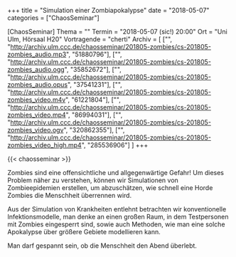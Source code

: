 +++
title = "Simulation einer Zombiapokalypse"
date = "2018-05-07"
categories = ["ChaosSeminar"]

[ChaosSeminar]
Thema = ""
Termin = "2018-05-07 (sic!) 20:00"
Ort = "Uni Ulm, Hörsaal H20"
Vortragende = "cherti"
Archiv = [
	["", "http://archiv.ulm.ccc.de/chaosseminar/201805-zombies/cs-201805-zombies_audio.mp3", "51880796"],
	["", "http://archiv.ulm.ccc.de/chaosseminar/201805-zombies/cs-201805-zombies_audio.ogg", "35852672"],
	["", "http://archiv.ulm.ccc.de/chaosseminar/201805-zombies/cs-201805-zombies_audio.opus", "37541231"],
	["", "http://archiv.ulm.ccc.de/chaosseminar/201805-zombies/cs-201805-zombies_video.m4v", "61221804"],
	["", "http://archiv.ulm.ccc.de/chaosseminar/201805-zombies/cs-201805-zombies_video.mp4", "86994031"],
	["", "http://archiv.ulm.ccc.de/chaosseminar/201805-zombies/cs-201805-zombies_video.ogv", "320862355"],
	["", "http://archiv.ulm.ccc.de/chaosseminar/201805-zombies/cs-201805-zombies_video_high.mp4", "285536906"]
	]
+++

{{< chaosseminar >}}

Zombies sind eine offensichtliche und allgegenwärtige Gefahr! Um dieses Problem näher zu verstehen, können wir Simulationen von Zombieepidemien erstellen, um abzuschätzen, wie schnell eine Horde Zombies die Menschheit überrennen wird.

Aus der Simulation von Krankheiten entlehnt betrachten wir konventionelle Infektionsmodelle, man denke an einen großen Raum, in dem Testpersonen mit Zombies eingesperrt sind, sowie auch Methoden, wie man eine solche Apokalypse über größere Gebiete modellieren kann.

Man darf gespannt sein, ob die Menschheit den Abend überlebt.

